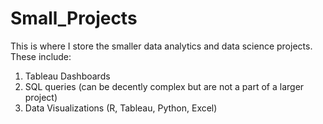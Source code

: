 # Small_Projects
This is where I store the smaller data analytics and data science projects. These include:

 1. Tableau Dashboards
 2. SQL queries (can be decently complex but are not a part of a larger project)
 3. Data Visualizations (R, Tableau, Python, Excel)
 

